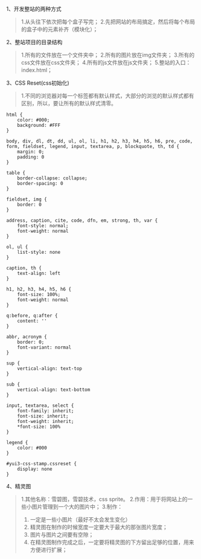 1、开发整站的两种方式
> 1.从头往下依次把每个盒子写完；
> 2.先把网站的布局搞定，然后将每个布局的盒子中的元素补齐（模块化）；

2、整站项目的目录结构
> 1.所有的文件放在一个文件夹中；
> 2.所有的图片放在img文件夹；
> 3.所有的css文件放在css文件夹；
> 4.所有的js文件放在js文件夹；
> 5.整站的入口：index.html；

3、CSS Reset(css初始化)
> 1.不同的浏览器对每一个标签都有默认样式，大部分的浏览的默认样式都有区别，所以，要让所有的默认样式清零。
```yui3
html {
    color: #000;
    background: #FFF
}

body, div, dl, dt, dd, ul, ol, li, h1, h2, h3, h4, h5, h6, pre, code, form, fieldset, legend, input, textarea, p, blockquote, th, td {
    margin: 0;
    padding: 0
}

table {
    border-collapse: collapse;
    border-spacing: 0
}

fieldset, img {
    border: 0
}

address, caption, cite, code, dfn, em, strong, th, var {
    font-style: normal;
    font-weight: normal
}

ol, ul {
    list-style: none
}

caption, th {
    text-align: left
}

h1, h2, h3, h4, h5, h6 {
    font-size: 100%;
    font-weight: normal
}

q:before, q:after {
    content: ''
}

abbr, acronym {
    border: 0;
    font-variant: normal
}

sup {
    vertical-align: text-top
}

sub {
    vertical-align: text-bottom
}

input, textarea, select {
    font-family: inherit;
    font-size: inherit;
    font-weight: inherit;
    *font-size: 100%
}

legend {
    color: #000
}

#yui3-css-stamp.cssreset {
    display: none
}

```

4、精灵图
> 1.其他名称：雪碧图，雪碧技术，css sprite。
> 2.作用：用于将网站上的一些小图片管理到一个大的图片中；
> 3.制作：
> 1. 一定是一些小图片（最好不太会发生变化）
> 2. 精灵图在制作的时候宽度一定要大于最大的那张图片宽度；
> 3. 图片与图片之间要有空隙；
> 4. 在精灵图制作完成之后，一定要将精灵图的下方留出足够的位置，用来方便进行扩展；
